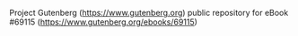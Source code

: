 Project Gutenberg (https://www.gutenberg.org) public repository for
eBook #69115 (https://www.gutenberg.org/ebooks/69115)

